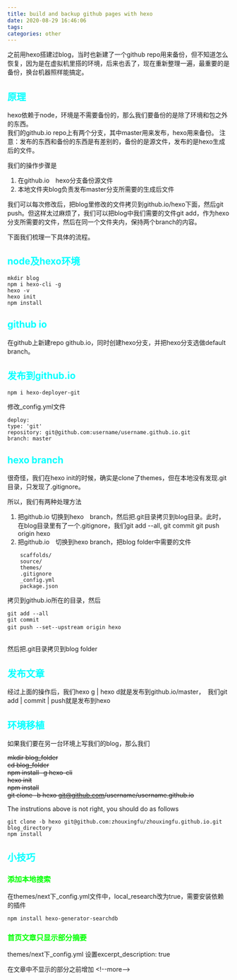 ```yaml
---
title: build and backup github pages with hexo
date: 2020-08-29 16:46:06
tags:
categories: other
---
```


之前用hexo搭建过blog，当时也新建了一个github repo用来备份，但不知道怎么恢复，因为是在虚拟机里搭的环境，后来也丢了，现在重新整理一遍，最重要的是备份，换台机器照样能搞定。  

## __<font color=0xFFFFFF>原理</font>__  
hexo依赖于node，环境是不需要备份的，那么我们要备份的是除了环境和包之外的东西。  
我们的github.io repo上有两个分支，其中master用来发布，hexo用来备份。 
注意：发布的东西和备份的东西是有差别的，备份的是源文件，发布的是hexo生成后的文件。  

我们的操作步骤是
1. 在github.io　hexo分支备份源文件
2. 本地文件夹blog负责发布master分支所需要的生成后文件

我们可以每次修改后，把blog里修改的文件拷贝到github.io/hexo下面，然后git push。但这样太过麻烦了，我们可以把blog中我们需要的文件git add，作为hexo分支所需要的文件，然后在同一个文件夹内，保持两个branch的内容。

<!--more-->

下面我们梳理一下具体的流程。  

## __<font color=0xFFFFFF>node及hexo环境</font>__  

    mkdir blog
    npm i hexo-cli -g
    hexo -v 
    hexo init  
    npm install  

## __<font color=0xFFFFFF>github io</font>__  
在github上新建repo github.io，同时创建hexo分支，并把hexo分支选做default branch。  

## __<font color=0xFFFFFF>发布到github.io</font>__  
    npm i hexo-deployer-git

修改_config.yml文件

    deploy:
    type: 'git'
    repository: git@github.com:username/username.github.io.git
    branch: master
  
## __<font color=0xFFFFFF>hexo branch</font>__  

很奇怪，我们在hexo init的时候，确实是clone了themes，但在本地没有发现.git目录，只发现了.gitignore。  

所以，我们有两种处理方法
1. 把github.io 切换到hexo　branch，然后把.git目录拷贝到blog目录。此时，在blog目录里有了一个.gitignore，我们git add --all, git commit  git push origin hexo  
2. 把github.io　切换到hexo branch，把blog folder中需要的文件
```
    scaffolds/  
    source/  
    themes/  
    .gitignore  
    _config.yml  
    package.json  
```

拷贝到github.io所在的目录，然后  

    git add --all  
    git commit 
    git push --set--upstream origin hexo　
    　
然后把.git目录拷贝到blog folder

## __<font color=0xFFFFFF>发布文章</font>__  
经过上面的操作后，我们hexo g | hexo d就是发布到github.io/master，　我们git add | commit |  push就是发布到hexo  

## __<font color=0xFFFFFF>环境移植</font>__  
如果我们要在另一台环境上写我们的blog，那么我们  

~~mkdir blog_folder~~  
    ~~cd blog_folder~~  
    ~~npm install -g hexo-cli~~    
    ~~hexo init~~  
    ~~npm install~~  
    ~~git clone -b hexo git@github.com/username/username.github.io~~


The instrutions above is not right, you should do as follows

    git clone -b hexo git@github.com:zhouxingfu/zhouxingfu.github.io.git  blog_directory  
    npm install

## __<font color=0xFFFFFF>小技巧</font>__  

### __<font color=0xFF>添加本地搜索</font>__

在themes/next下_config.yml文件中，local_research改为true，需要安装依赖的插件 

    npm install hexo-generator-searchdb  

### __<font color=0xFF>首页文章只显示部分摘要</font>__

themes/next下_config.yml 设置excerpt_description: true  

在文章中不显示的部分之前增加 \<!--more-->
